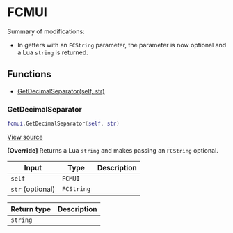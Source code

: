 # FCMUI

Summary of modifications:
- In getters with an `FCString` parameter, the parameter is now optional and a Lua `string` is returned.

## Functions

- [GetDecimalSeparator(self, str)](#getdecimalseparator)

### GetDecimalSeparator

```lua
fcmui.GetDecimalSeparator(self, str)
```

[View source](https://github.com/finale-lua/lua-scripts/tree/master/src/mixin/FCMUI.lua#L26)

**[Override]**
Returns a Lua `string` and makes passing an `FCString` optional.

| Input | Type | Description |
| ----- | ---- | ----------- |
| `self` | `FCMUI` |  |
| `str` (optional) | `FCString` |  |

| Return type | Description |
| ----------- | ----------- |
| `string` |  |
